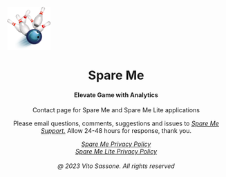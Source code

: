 <html>
<body style="background-image:"Logo.png";">

<img src="Logo.png" alt="Spare Me" width="100" height="100"><h1 style="text-align:center;">Spare Me</h1>
  <h4 style="text-align:center;">Elevate Game with Analytics</h4>

  <p style="text-align:center;">Contact page for Spare Me and Spare Me Lite applications<br></p>

  <p style="text-align:center;">Please email questions, comments, suggestions and issues to <a href="mailto:SpareMeService@gmail.com"><i>Spare Me Support.</i></a>  Allow 24-48 hours for response, thank you.<br></p>

  <p style="text-align:center;font-size:6;"><a href="https://tsass123.github.io/spareme/smprivacy.html"><i>Spare Me Privacy Policy</i></a><br><a href="https://tsass123.github.io/spareme/privacy.html"><i>Spare Me Lite Privacy Policy</i></a><br><br><i>@ 2023 Vito Sassone. All rights reserved</i></p>
  
</body>
</html>
